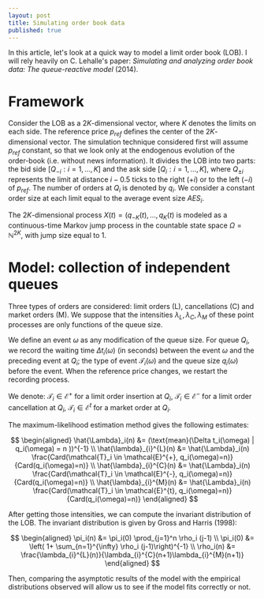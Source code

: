 ```yaml
---
layout: post
title: Simulating order book data
published: true
---
```


In this article, let's look at a quick way to model a limit order book (LOB). I will rely heavily on C. Lehalle's paper: *Simulating and analyzing order book data: The queue-reactive model* (2014).

# Framework
Consider the LOB as a $2K$-dimensional vector, where $K$ denotes the limits on each side. The reference price $p_{ref}$ defines the center of the $2K$-dimensional vector. The simulation technique considered first will assume $p_{ref}$ constant, so that we look only at the endogenous evolution of the order-book (i.e. without news information).
It divides the LOB into two parts: the bid side $[Q_{-i} : i = 1,\dots, K]$ and the ask side $[Q_{i} : i = 1,\dots, K]$, where $Q_{\pm i}$ represents the limit at distance $i-0.5$ ticks to the right ($+i$) or to the left ($-i$) of $p_{ref}$. The number of orders at $Q_i$ is denoted by $q_i$. We consider a constant order size at each limit equal to the average event size $AES_{i}$.

The $2K$-dimensional process $X(t)=(q_{-K}(t), \dots, q_{K}(t)$ is modeled as a continuous-time Markov jump process in the countable state space $\Omega = \mathbb{N}^{2K}$, with jump size equal to 1.

# Model: collection of independent queues
Three types of orders are considered: limit orders (L), cancellations (C) and market orders (M). We suppose that the intensities $\lambda_L, \lambda_C, \lambda_M$ of these point processes are only functions of the queue size.

We define an event $\omega$ as any modification of the queue size. For queue $Q_i$, we record the waiting time $\Delta t_i (\omega)$ (in seconds) between the event $\omega$ and the preceding event at $Q_i$; the type of event $\mathcal{T}_i(\omega)$ and the queue size $q_i(\omega)$ before the event. When the reference price changes, we restart the recording process.

We denote: $\mathcal{T}_i \in \mathcal{E}^{+}$ for a limit order insertion at $Q_i$, $\mathcal{T}_i \in \mathcal{E}^{-}$ for a limit order cancellation at $Q_i$, $\mathcal{T}_i \in \mathcal{E}^{t}$ for a market order at $Q_i$.

The maximum-likelihood estimation method gives the following estimates:

$$
\begin{aligned}
\hat{\Lambda}_i(n) &= (\text{mean}(\Delta t_i(\omega) | q_i(\omega) = n ))^{-1} \\
 \hat{\lambda}_{i}^{L}(n) &= \hat{\Lambda}_i(n) \frac{Card(\mathcal{T}_i \in \mathcal{E}^{+}, q_i(\omega)=n)}{Card(q_i(\omega)=n)} \\
  \hat{\lambda}_{i}^{C}(n) &= \hat{\Lambda}_i(n) \frac{Card(\mathcal{T}_i \in \mathcal{E}^{-}, q_i(\omega)=n)}{Card(q_i(\omega)=n)} \\
   \hat{\lambda}_{i}^{M}(n) &= \hat{\Lambda}_i(n) \frac{Card(\mathcal{T}_i \in \mathcal{E}^{t}, q_i(\omega)=n)}{Card(q_i(\omega)=n)}
\end{aligned}
$$

After getting those intensities, we can compute the invariant distribution of the LOB. The invariant distribution is given by Gross and Harris (1998):

$$
\begin{aligned}
\pi_i(n) &= \pi_i(0) \prod_{j=1}^n \rho_i (j-1) \\
\pi_i(0) &= \left( 1+ \sum_{n=1}^{\infty} \rho_i (j-1)\right)^{-1} \\
\rho_i(n) &= \frac{\lambda_{i}^{L}(n)}{\lambda_{i}^{C}(n+1)\lambda_{i}^{M}(n+1)}
\end{aligned}
$$

Then, comparing the asymptotic results of the model with the empirical distributions observed will allow us to see if the model fits correctly or not.
